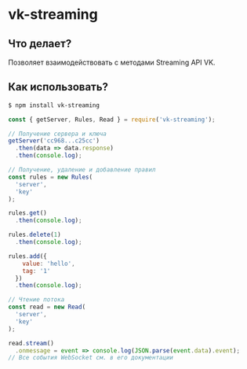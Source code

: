 # vk-streaming

## Что делает?

Позволяет взаимодействовать с методами Streaming API VK.

## Как использовать?
```sh
$ npm install vk-streaming
```
```javascript
const { getServer, Rules, Read } = require('vk-streaming');

// Получение сервера и ключа
getServer('cc968...c25cc')
  .then(data => data.response)
  .then(console.log);

// Получение, удаление и добавление правил
const rules = new Rules(
  'server',
  'key'
);

rules.get()
  .then(console.log);

rules.delete(1)
  .then(console.log);

rules.add({
    value: 'hello',
    tag: '1'
  })
  .then(console.log);

// Чтение потока
const read = new Read(
  'server',
  'key'
);

read.stream()
  .onmessage = event => console.log(JSON.parse(event.data).event);
// Все события WebSocket см. в его документации
 ```